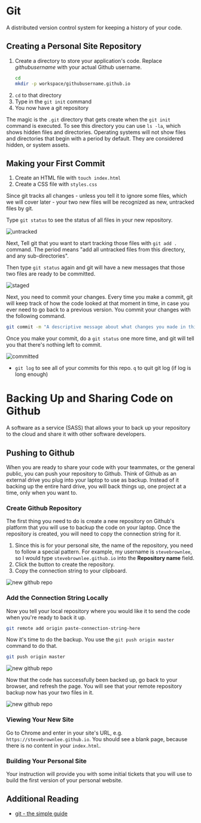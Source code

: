 # Git

A distributed version control system for keeping a history of your code.

## Creating a Personal Site Repository

1. Create a directory to store your application's code. Replace *githubusername* with your actual Github username.
    ```sh
    cd
    mkdir -p workspace/githubusername.github.io
    ```
1. `cd` to that directory
1. Type in the `git init` command
1. You now have a git repository

The magic is the `.git` directory that gets create when the `git init` command is executed. To see this directory you can use `ls -la`, which shows hidden files and directories. Operating systems will not show files and directories that begin with a period by default. They are considered hidden, or system assets.

## Making your First Commit

1. Create an HTML file with `touch index.html`
1. Create a CSS file with `styles.css`

Since git tracks all changes - unless you tell it to ignore some files, which we will cover later - your two new files will be recognized as new, untracked files by git.

Type `git status` to see the status of all files in your new repository.

![untracked](./images/wnuN3k9WiB.gif)

Next, Tell git that you want to start tracking those files with `git add .` command. The period means "add all untracked files from this directory, and any sub-directories".

Then type `git status` again and git will have a new messages that those two files are ready to be committed.

![staged](./images/fLHGYPTJZ6.gif)

Next, you need to commit your changes. Every time you make a commit, git will keep track of how the code looked at that moment in time, in case you ever need to go back to a previous version. You commit your changes with the following command.

```sh
git commit -m "A descriptive message about what changes you made in this commit"
```

Once you make your commit, do a `git status` one more time, and git will tell you that there's nothing left to commit.

![committed](./images/MubF1SNxS2.gif)


+ `git log` to see all of your commits for this repo. `q` to quit git log (if log is long enough)

# Backing Up and Sharing Code on Github

A software as a service (SASS) that allows your to back up your repository to the cloud and share it with other software developers.

## Pushing to Github

When you are ready to share your code with your teammates, or the general public, you can push your repository to Github. Think of Github as an external drive you plug into your laptop to use as backup. Instead of it backing up the entire hard drive, you will back things up, one project at a time, only when you want to.

### Create Github Repository

The first thing you need to do is create a new repository on Github's platform that you will use to backup the code on your laptop. Once the repository is created, you will need to copy the connection string for it.

1. Since this is for your personal site, the name of the repository, you need to follow a special pattern. For example, my username is `stevebrownlee`, so I would type `stevebrownlee.github.io` into the **Repository name** field.
1. Click the button to create the repository.
1. Copy the connection string to your clipboard.

![new github repo](./images/dmQdEprRdY.gif)

### Add the Connection String Locally

Now you tell your local repository where you would like it to send the code when you're ready to back it up.

```sh
git remote add origin paste-connection-string-here
```

Now it's time to do the backup. You use the `git push origin master` command to do that.

```sh
git push origin master
```

![new github repo](./images/izVubW1Z3Z.gif)

Now that the code has successfully been backed up, go back to your browser, and refresh the page. You will see that your remote repository backup now has your two files in it.

![new github repo](./images/oVUMivLlIM.gif)

### Viewing Your New Site

Go to Chrome and enter in your site's URL, e.g. `https://stevebrownlee.github.io`. You should see a blank page, because there is no content in your `index.html`.

### Building Your Personal Site

Your instruction will provide you with some initial tickets that you will use to build the first version of your personal website.

## Additional Reading

+ [git - the simple guide](http://rogerdudler.github.io/git-guide/)
